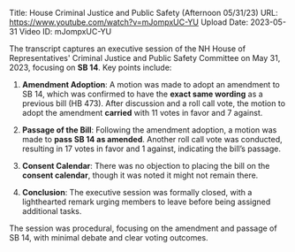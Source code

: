 Title: House Criminal Justice and Public Safety (Afternoon 05/31/23)
URL: https://www.youtube.com/watch?v=mJompxUC-YU
Upload Date: 2023-05-31
Video ID: mJompxUC-YU

The transcript captures an executive session of the NH House of Representatives' Criminal Justice and Public Safety Committee on May 31, 2023, focusing on **SB 14**. Key points include:

1. **Amendment Adoption**: A motion was made to adopt an amendment to SB 14, which was confirmed to have the **exact same wording** as a previous bill (HB 473). After discussion and a roll call vote, the motion to adopt the amendment **carried** with 11 votes in favor and 7 against.

2. **Passage of the Bill**: Following the amendment adoption, a motion was made to **pass SB 14 as amended**. Another roll call vote was conducted, resulting in 17 votes in favor and 1 against, indicating the bill’s passage.

3. **Consent Calendar**: There was no objection to placing the bill on the **consent calendar**, though it was noted it might not remain there.

4. **Conclusion**: The executive session was formally closed, with a lighthearted remark urging members to leave before being assigned additional tasks.

The session was procedural, focusing on the amendment and passage of SB 14, with minimal debate and clear voting outcomes.